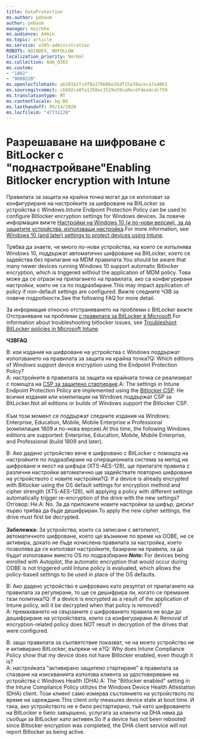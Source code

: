 ```yaml
---
title: DataProtection
ms.author: pebaum
author: pebaum
manager: mnirkhe
ms.audience: Admin
ms.topic: article
ms.service: o365-administration
ROBOTS: NOINDEX, NOFOLLOW
localization_priority: Normal
ms.collection: Adm_O365
ms.custom:
- "1802"
- "9000220"
ms.openlocfilehash: ab28162fcdf0a37060be3bdf15a78aceca7a48b1
ms.sourcegitcommit: c6692ce0fa1358ec3529e59ca0ecdfdea4cdc759
ms.translationtype: MT
ms.contentlocale: bg-BG
ms.lasthandoff: 09/14/2020
ms.locfileid: "47731228"
---
```

# <a name="enabling-bitlocker-encryption-with-intune"></a><span data-ttu-id="190cc-102">Разрешаване на шифроване с BitLocker с "поднастройване"</span><span class="sxs-lookup"><span data-stu-id="190cc-102">Enabling Bitlocker encryption with Intune</span></span>

 <span data-ttu-id="190cc-103">Правилата за защита на крайна точка могат да се използват за конфигуриране на настройките за шифроване на BitLocker за устройства с Windows.</span><span class="sxs-lookup"><span data-stu-id="190cc-103">Intune Endpoint Protection Policy can be used to configure Bitlocker encryption settings for Windows devices.</span></span> <span data-ttu-id="190cc-104">За повече информация вижте [Настройки на Windows 10 (и по-нови версии), за да защитите устройства, използващи настройка](https://docs.microsoft.com/intune/endpoint-protection-windows-10#windows-encryption).</span><span class="sxs-lookup"><span data-stu-id="190cc-104">For more information, see [Windows 10 (and later) settings to protect devices using Intune](https://docs.microsoft.com/intune/endpoint-protection-windows-10#windows-encryption).</span></span>
 
<span data-ttu-id="190cc-105">Трябва да знаете, че много по-нови устройства, на които се изпълнява Windows 10, поддържат автоматично шифроване на BitLocker, което се задейства без прилагане на MDM правилата.</span><span class="sxs-lookup"><span data-stu-id="190cc-105">You should be aware that many newer devices running Windows 10 support automatic Bitlocker encryption, which is triggered without the application of MDM policy.</span></span> <span data-ttu-id="190cc-106">Това може да се отрази на прилагането на правилата, ако са конфигурирани настройки, които не са по подразбиране.</span><span class="sxs-lookup"><span data-stu-id="190cc-106">This may impact application of policy if non-default settings are configured.</span></span> <span data-ttu-id="190cc-107">Вижте следните ЧЗВ за повече подробности.</span><span class="sxs-lookup"><span data-stu-id="190cc-107">See the following FAQ for more detail.</span></span>
 
<span data-ttu-id="190cc-108">За информация относно отстраняването на проблеми с BitLocker вижте Отстраняване на проблеми [с правилата за BitLocker в Microsoft](https://docs.microsoft.com/intune/protect/troubleshoot-bitlocker-policies).</span><span class="sxs-lookup"><span data-stu-id="190cc-108">For information about troubleshooting bitlocker issues, see [Troubleshoot BitLocker policies in Microsoft Intune](https://docs.microsoft.com/intune/protect/troubleshoot-bitlocker-policies).</span></span>
 
 
<span data-ttu-id="190cc-109">**ЧЗВ**</span><span class="sxs-lookup"><span data-stu-id="190cc-109">**FAQ**</span></span>

 <span data-ttu-id="190cc-110">В: кои издания на шифроване на устройства с Windows поддържат използването на правилата за защита на крайна точка?</span><span class="sxs-lookup"><span data-stu-id="190cc-110">Q: Which editions of Windows support device encryption using the Endpoint Protection Policy?</span></span><br>
 <span data-ttu-id="190cc-111">А: настройките в правилата за защита на крайната точка се реализират с помощта на [CSP за защитено стартиране](https://docs.microsoft.com/windows/client-management/mdm/bitlocker-csp).</span><span class="sxs-lookup"><span data-stu-id="190cc-111">A: The settings in Intune Endpoint Protection Policy  are implemented using the [Bitlocker CSP](https://docs.microsoft.com/windows/client-management/mdm/bitlocker-csp).</span></span> <span data-ttu-id="190cc-112">Не всички издания или компилации на Windows поддържат CSP за BitLocker.</span><span class="sxs-lookup"><span data-stu-id="190cc-112">Not all editions or builds of Windows support the Bitlocker CSP.</span></span> <br><br>
      <span data-ttu-id="190cc-113">Към този момент се поддържат следните издания на Windows: Enterprise, Education, Mobile, Mobile Enterprise и Professional (компилация 1809 и по-нова версия).</span><span class="sxs-lookup"><span data-stu-id="190cc-113">At this time, the following Windows editions are supported: Enterprise, Education, Mobile, Mobile Enterprise, and Professional (build 1809 and later).</span></span>
 
<span data-ttu-id="190cc-114">В: Ако дадено устройство вече е шифровано с BitLocker с помощта на настройките по подразбиране на операционната система за метод на шифроване и якост на шифъра (XTS-AES-128), ще прилагате правила с различни настройки автоматично ще задействате повторно шифроване на устройството с новите настройки?</span><span class="sxs-lookup"><span data-stu-id="190cc-114">Q: If a device is already encrypted with Bitlocker using the OS default settings for encryption method and cipher strength (XTS-AES-128), will applying a policy with different settings automatically trigger re-encryption of the drive with the new settings?</span></span><br>
<span data-ttu-id="190cc-115">Отговор: Не.</span><span class="sxs-lookup"><span data-stu-id="190cc-115">A: No.</span></span> <span data-ttu-id="190cc-116">За да приложите новите настройки за шифър, дискът първо трябва да бъде дешифриран.</span><span class="sxs-lookup"><span data-stu-id="190cc-116">To apply the new cipher settings, the drive must first be decrypted.</span></span><br><br>
<span data-ttu-id="190cc-117">**Забележка:** За устройства, които са записани с автопилот, автоматичното шифроване, което ще възникне по време на OOBE, не се активира, докато не бъде изчислена правилата за настройка, което позволява да се използват настройките, базирани на правила, за да бъдат използвани вместо OS по подразбиране.</span><span class="sxs-lookup"><span data-stu-id="190cc-117">**Note:** For devices being enrolled with Autopilot, the automatic encryption that would occur during OOBE is not triggered until Intune policy is evaluated, which allows the policy-based settings to be used in place of the OS defaults.</span></span>
 
<span data-ttu-id="190cc-118">В: Ако дадено устройство е шифровано като резултат от прилагането на правилата за регулиране, то ще се дешифрира ли, когато се премахне тази политика?</span><span class="sxs-lookup"><span data-stu-id="190cc-118">Q: If a device is encrypted as a result of the  application of Intune policy, will it be decrypted when that policy is removed?</span></span><br>
<span data-ttu-id="190cc-119">А: премахването на свързаните с шифроването правила не води до дешифриране на устройствата, които са конфигурирани.</span><span class="sxs-lookup"><span data-stu-id="190cc-119">A: Removal of encryption-related policy does NOT result in decryption of the drives that were configured.</span></span>
 
<span data-ttu-id="190cc-120">В: защо правилата за съответствие показват, че на моето устройство не е активирано BitLocker, въпреки че е?</span><span class="sxs-lookup"><span data-stu-id="190cc-120">Q: Why does Intune Compliance Policy show that my device does not have Bitlocker enabled, even though it is?</span></span><br>
<span data-ttu-id="190cc-121">А: настройката "активирано защитено стартиране" в правилата за спазване на изискванията използва клиента за удостоверяване на устройства с Windows Health (DHA).</span><span class="sxs-lookup"><span data-stu-id="190cc-121">A: The "Bitlocker enabled" setting in the Intune Compliance Policy utilizes the Windows Device Health Attestation  (DHA) client.</span></span> <span data-ttu-id="190cc-122">Този клиент само измерва състоянието на устройството по време на зареждане.</span><span class="sxs-lookup"><span data-stu-id="190cc-122">This client only measures device state at boot time.</span></span> <span data-ttu-id="190cc-123">И така, ако устройството не е било рестартирано, тъй като шифроването на BitLocker е било завършено, услугата за клиенти на DHA няма да съобщи за BitLocker като активен.</span><span class="sxs-lookup"><span data-stu-id="190cc-123">So if a device has not been rebooted since Bitlocker encryption was completed, the DHA client service will not report Bitlocker as being active.</span></span>
 
 